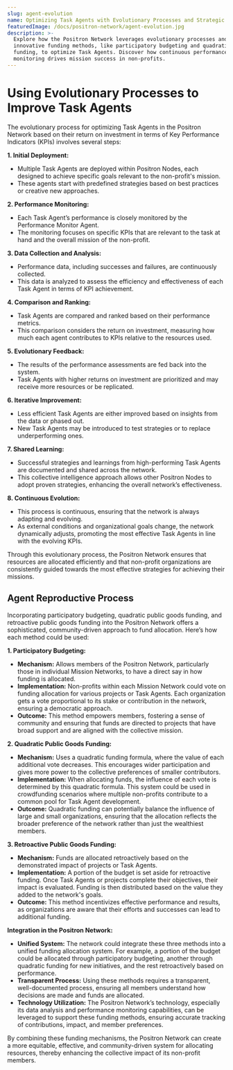 ```yaml
---
slug: agent-evolution
name: Optimizing Task Agents with Evolutionary Processes and Strategic Funding
featuredImage: /docs/positron-network/agent-evolution.jpg
description: >-
  Explore how the Positron Network leverages evolutionary processes and
  innovative funding methods, like participatory budgeting and quadratic
  funding, to optimize Task Agents. Discover how continuous performance
  monitoring drives mission success in non-profits.
---
```


# Using Evolutionary Processes to Improve Task Agents

The evolutionary process for optimizing Task Agents in the Positron Network based on their return on investment in terms of Key Performance Indicators (KPIs) involves several steps:

**1. Initial Deployment:**

- Multiple Task Agents are deployed within Positron Nodes, each designed to achieve specific goals relevant to the non-profit's mission.
- These agents start with predefined strategies based on best practices or creative new approaches.

**2. Performance Monitoring:**

- Each Task Agent’s performance is closely monitored by the Performance Monitor Agent.
- The monitoring focuses on specific KPIs that are relevant to the task at hand and the overall mission of the non-profit.

**3. Data Collection and Analysis:**

- Performance data, including successes and failures, are continuously collected.
- This data is analyzed to assess the efficiency and effectiveness of each Task Agent in terms of KPI achievement.

**4. Comparison and Ranking:**

- Task Agents are compared and ranked based on their performance metrics.
- This comparison considers the return on investment, measuring how much each agent contributes to KPIs relative to the resources used.

**5. Evolutionary Feedback:**

- The results of the performance assessments are fed back into the system.
- Task Agents with higher returns on investment are prioritized and may receive more resources or be replicated.

**6. Iterative Improvement:**

- Less efficient Task Agents are either improved based on insights from the data or phased out.
- New Task Agents may be introduced to test strategies or to replace underperforming ones.

**7. Shared Learning:**

- Successful strategies and learnings from high-performing Task Agents are documented and shared across the network.
- This collective intelligence approach allows other Positron Nodes to adopt proven strategies, enhancing the overall network’s effectiveness.

**8. Continuous Evolution:**

- This process is continuous, ensuring that the network is always adapting and evolving.
- As external conditions and organizational goals change, the network dynamically adjusts, promoting the most effective Task Agents in line with the evolving KPIs.

Through this evolutionary process, the Positron Network ensures that resources are allocated efficiently and that non-profit organizations are consistently guided towards the most effective strategies for achieving their missions.

## Agent Reproductive Process

Incorporating participatory budgeting, quadratic public goods funding, and retroactive public goods funding into the Positron Network offers a sophisticated, community-driven approach to fund allocation. Here’s how each method could be used:

**1. Participatory Budgeting:**

- **Mechanism:** Allows members of the Positron Network, particularly those in individual Mission Networks, to have a direct say in how funding is allocated.
- **Implementation:** Non-profits within each Mission Network could vote on funding allocation for various projects or Task Agents. Each organization gets a vote proportional to its stake or contribution in the network, ensuring a democratic approach.
- **Outcome:** This method empowers members, fostering a sense of community and ensuring that funds are directed to projects that have broad support and are aligned with the collective mission.

**2. Quadratic Public Goods Funding:**

- **Mechanism:** Uses a quadratic funding formula, where the value of each additional vote decreases. This encourages wider participation and gives more power to the collective preferences of smaller contributors.
- **Implementation:** When allocating funds, the influence of each vote is determined by this quadratic formula. This system could be used in crowdfunding scenarios where multiple non-profits contribute to a common pool for Task Agent development.
- **Outcome:** Quadratic funding can potentially balance the influence of large and small organizations, ensuring that the allocation reflects the broader preference of the network rather than just the wealthiest members.

**3. Retroactive Public Goods Funding:**

- **Mechanism:** Funds are allocated retroactively based on the demonstrated impact of projects or Task Agents.
- **Implementation:** A portion of the budget is set aside for retroactive funding. Once Task Agents or projects complete their objectives, their impact is evaluated. Funding is then distributed based on the value they added to the network's goals.
- **Outcome:** This method incentivizes effective performance and results, as organizations are aware that their efforts and successes can lead to additional funding.

**Integration in the Positron Network:**

- **Unified System:** The network could integrate these three methods into a unified funding allocation system. For example, a portion of the budget could be allocated through participatory budgeting, another through quadratic funding for new initiatives, and the rest retroactively based on performance.
- **Transparent Process:** Using these methods requires a transparent, well-documented process, ensuring all members understand how decisions are made and funds are allocated.
- **Technology Utilization:** The Positron Network’s technology, especially its data analysis and performance monitoring capabilities, can be leveraged to support these funding methods, ensuring accurate tracking of contributions, impact, and member preferences.

By combining these funding mechanisms, the Positron Network can create a more equitable, effective, and community-driven
system for allocating resources, thereby enhancing the collective impact of its non-profit members.
